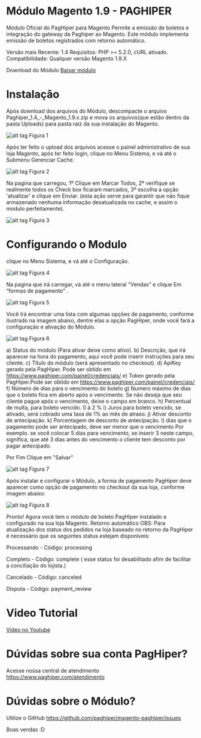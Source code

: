 # Módulo Magento 1.9 - PAGHIPER

Módulo Oficial do PagHiper para Magento Permite a emissão de boletos e integração do gateway da Paghiper ao Magento. Este módulo implementa emissão de boletos registrados com retorno automático.

Versão mais Recente: 1.4
Requisitos: PHP >= 5.2.0, cURL ativado.
Compatibilidade: Qualquer versão Magento 1.9.X
 

Download do Módulo
[Baixar módulo](https://atendimento.paghiper.com/hc/article_attachments/360047393953/Paghiper_1.4_-_Magento_1.9.x.zip)

# Instalação

Após download dos arquivos do Módulo, descompacte o arquivo Paghiper_1.4_-_Magento_1.9.x.zip e mova os arquivos(que estão dentro da pasta Uploads) para pasta raiz da sua instalação do Magento.

 

 
![alt tag](https://atendimento.paghiper.com/hc/article_attachments/360002028633/magento5.jpg)
Figura 1


Após ter feito o upload dos arquivos acesse o painel administrativo de sua loja Magento, após ter feito login, clique no Menu Sistema, e vá até o Submenu Gerenciar Cache.


![alt tag](https://atendimento.paghiper.com/hc/article_attachments/360002030254/magento6.jpg)
Figura 2


Na pagina que carregou, 1º Clique em Marcar Todos, 2º verifique se realmente todos os Check box ficaram marcados, 3º escolha a opção 'atualizar' e clique em Enviar. (esta ação serve para garantir que não fique armazenado nenhuma informação desatualizada no cache, e assim o modulo perfeitamente).

![alt tag](https://atendimento.paghiper.com/hc/article_attachments/360002030274/magento7.jpg)
Figura 3



# Configurando o Modulo

clique no Menu Sistema, e vá até o Configuração.

![alt tag](https://atendimento.paghiper.com/hc/article_attachments/360002029053/magento8.jpg)
Figura 4

Na pagina que irá carregar, vá até o menu lateral "Vendas" e clique Em “formas de pagamento” .

![alt tag](https://atendimento.paghiper.com/hc/article_attachments/360002028653/magento9.jpg)
Figura 5

Você Irá encontrar uma lista com algumas opções de pagamento, conforme ilustrado na imagem abaixo, dentre elas a opção PagHiper, onde você fará a configuração e ativação do Módulo.

![alt tag](https://atendimento.paghiper.com/hc/article_attachments/360004430513/configmodulo.jpg)
Figura 6

 
a) Status do módulo (Para ativar deixe como ativo).
b) Descrição, que irá aparecer na hora do pagamento, aqui você pode inserir instruções para seu cliente.
c) Título do módulo (será apresentado no checkout).
d) ApiKey gerado pela PagHiper. Pode ser obtido em https://www.paghiper.com/painel/credenciais/
e) Token gerado pela PagHiper.Pode ser obtido em https://www.paghiper.com/painel/credenciais/
f) Número de dias para o vencimento do boleto
g) Numero máximo de dias que o boleto fica em aberto após o vencimento.
Se não deseja que seu cliente pague após o vencimento, deixe o campo em branco.
h) Percentual de multa, para boleto vencido. 0 á 2 %
i) Juros para boleto vencido, se ativado, será cobrado uma taxa de 1% ao mês de atraso.
j) Ativar desconto de antecipação.
k) Porcentagem de desconto de antecipação.
l) dias que o pagamento pode ser antecipado, deve ser menor que o vencimento
Por exemplo. se você colocar 5 dias para vencimento, se inserir 3 neste campo, significa, que até 3 dias antes do vencimento o cliente tem desconto por pagar antecipado.


Por Fim Clique em "Salvar"

![alt tag](https://atendimento.paghiper.com/hc/article_attachments/360024078734/magenovo.jpg)
Figura 7

 

Após instalar e configurar o Módulo, a forma de pagamento PagHiper deve aparecer como opção de pagamento no checkout da sua loja, conforme imagem abaixo:

![alt tag](https://atendimento.paghiper.com/hc/article_attachments/360002031034/magento12.jpg)
Figura 8

Pronto! Agora você tem o módulo de boleto PagHiper instalado e configurado na sua loja Magento. Retorno automático OBS: Para atualização dos status dos pedidos na loja baseado no retorno da PagHiper é necessário que os seguintes status estejam disponíveis:

Processando - Código: processing

Completo - Código: complete ( esse status foi desabilitado afim de facilitar a conciliação do lojista.)

Cancelado - Código: canceled

Disputa - Código: payment_review


# Video Tutorial
[Video no Youtube](https://www.youtube.com/watch?v=HG9PNwIxoVo)

# Dúvidas sobre sua conta PagHiper?

Acesse nossa central de atendimento https://www.paghiper.com/atendimento

# Dúvidas sobre o Módulo?

Utilize o GitHub https://github.com/paghiper/magento-paghiper/issues

Boas vendas :D


